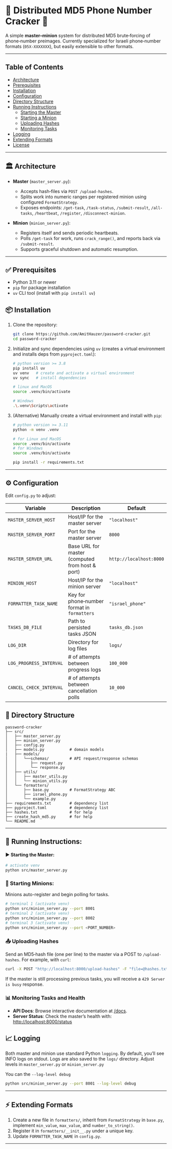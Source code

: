 # 🔎 Distributed MD5 Phone Number Cracker 🔎

A simple **master–minion** system for distributed MD5 brute‑forcing of phone‑number preimages. Currently specialized for Israeli phone‑number formats (`05X-XXXXXXX`), but easily extensible to other formats.

---

## Table of Contents

* [Architecture](#architecture)
* [Prerequisites](#prerequisites)
* [Installation](#installation)
* [Configuration](#configuration)
* [Directory Structure](#directory-structure)
* [Running Instructions](#running-instructions)
  * [Starting the Master](#starting-the-master)
  * [Starting a Minion](#starting-a-minion)
  * [Uploading Hashes](#uploading-hashes)
  * [Monitoring Tasks](#monitoring-tasks)
* [Logging](#logging)
* [Extending Formats](#extending-formats)
* [License](#license)

---

## 🏛 Architecture

* **Master** (`master_server.py`):

  * Accepts hash‑files via `POST /upload-hashes`.
  * Splits work into numeric ranges per registered minion using configured `FormatStrategy`.
  * Exposes endpoints: `/get-task`, `/task-status`, `/submit-result`, `/all-tasks`, `/heartbeat`, `/register`, `/disconnect-minion`.


* **Minion** (`minion_server.py`):

  * Registers itself and sends periodic heartbeats.
  * Polls `/get-task` for work, runs `crack_range()`, and reports back via `/submit-result`.
  * Supports graceful shutdown and automatic resumption.

---

## ✅ Prerequisites

* Python 3.11 or newer
* `pip` for package installation
* `uv` CLI tool (install with `pip install uv`)

## 📦 Installation

1. Clone the repository:

   ```bash
   git clone https://github.com/AmitHauzer/password-cracker.git
   cd password-cracker
   ```
2. Initialize and sync dependencies using `uv` (creates a virtual environment and installs deps from `pyproject.toml`):

   ```bash
   # python version >= 3.8
   pip install uv 
   uv venv   # create and activate a virtual environment
   uv sync   # install dependencies
   
   # linux and MacOS
   source .venv/bin/activate

   # Windows
   .\.venv\Scripts\activate
   ```
3. (Alternative) Manually create a virtual environment and install with `pip`:

   ```bash
   # python version >= 3.11
   python -m venv .venv
   
   # for Linux and MacOS
   source .venv/bin/activate
   # for Windows
   source .venv/bin/activate

   pip install -r requirements.txt
   ```
---
## ⚙️ Configuration

Edit `config.py` to adjust:

| Variable                | Description                                     | Default                 |   
| ----------------------- | ----------------------------------------------- | ----------------------- | 
| `MASTER_SERVER_HOST`    | Host/IP for the master server                   | `"localhost"`           |
| `MASTER_SERVER_PORT`    | Port for the master server                      | `8000`                  |   
| `MASTER_SERVER_URL`     | Base URL for master (computed from host & port) | `http://localhost:8000` |   
| `MINION_HOST`           | Host/IP for the minion server                   | `"localhost"`           |   
| `FORMATTER_TASK_NAME`   | Key for phone‑number format in `formatters`     | `"israel_phone"`        |  
| `TASKS_DB_FILE`         | Path to persisted tasks JSON                    | `tasks_db.json`         |
| `LOG_DIR`               | Directory for log files                         | `logs/`                
| `LOG_PROGRESS_INTERVAL` | # of attempts between progress logs             | `100_000`            |
| `CANCEL_CHECK_INTERVAL` | # of attempts between cancellation polls        | `10_000`                |

## 📂 Directory Structure

```
password-cracker
├── src/
│   ├── master_server.py
│   ├── minion_server.py
│   ├── config.py
│   ├── models.py           # domain models
|   ├── models/
│   │   └──schemas/         # API request/response schemas
│   │      ├── request.py
│   │      └── response.py
│   ├── utils/
│   │   ├── master_utils.py
│   │   └── minion_utils.py
│   └── formatters/
│       ├── base.py         # FormatStrategy ABC
│       ├── israel_phone.py
│       └── example.py
├── requirements.txt        # dependency list
├── pyproject.toml          # dependency list
├── hashes.txt              # for help
├── create_hash_md5.py      # for help
└── README.md
```
---

## 🚀 Running Instructions:

#### ▶️ Starting the Master:

```bash
# activate venv
python src/master_server.py
```

### 🤖 Starting Minions:
Minions auto-register and begin polling for tasks.
```bash
# terminal 1 (activate venv)
python src/minion_server.py --port 8001
# terminal 2 (activate venv)
python src/minion_server.py --port 8002
# terminal 3 (activate venv)
python src/minion_server.py --port <PORT_NUMBER>
```

### 📤 Uploading Hashes

Send an MD5‑hash file (one per line) to the master via a POST to `/upload-hashes`. For example, with `curl`:

```bash
curl -X POST "http://localhost:8000/upload-hashes" -F "file=@hashes.txt"
```

If the master is still processing previous tasks, you will receive a `429 Server is busy` response.

### 📊 Monitoring Tasks and Health

* **API Docs**: Browse interactive documentation at [/docs](http://localhost:8000/docs).
* **Server Status**: Check the master’s health with: [http://localhost:8000/status](http://localhost:8000/status)
    
## 📈 Logging

Both master and minion use standard Python `logging`. By default, you’ll see INFO logs on stdout. Logs are also saved to the `logs/` directory. Adjust levels in `master_server.py` or `minion_server.py`

You can the `--log-level debug`
``` bash
python src/minion_server.py --port 8001 --log-level debug
```

---

## ⚡ Extending Formats

1. Create a new file in `formatters/`, inherit from `FormatStrategy` in `base.py`, implement `min_value`, `max_value`, and `number_to_string()`.
2. Register it in `formatters/__init__.py` under a unique key.
3. Update `FORMATTER_TASK_NAME` in `config.py`.

---
